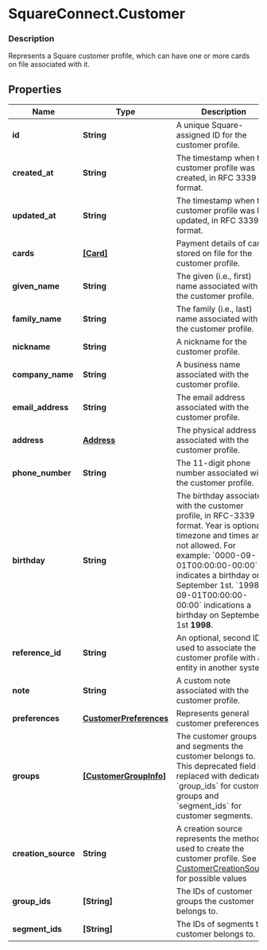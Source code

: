 # SquareConnect.Customer

### Description

Represents a Square customer profile, which can have one or more cards on file associated with it.

## Properties
Name | Type | Description | Notes
------------ | ------------- | ------------- | -------------
**id** | **String** | A unique Square-assigned ID for the customer profile. | 
**created_at** | **String** | The timestamp when the customer profile was created, in RFC 3339 format. | 
**updated_at** | **String** | The timestamp when the customer profile was last updated, in RFC 3339 format. | 
**cards** | [**[Card]**](Card.md) | Payment details of cards stored on file for the customer profile. | [optional] 
**given_name** | **String** | The given (i.e., first) name associated with the customer profile. | [optional] 
**family_name** | **String** | The family (i.e., last) name associated with the customer profile. | [optional] 
**nickname** | **String** | A nickname for the customer profile. | [optional] 
**company_name** | **String** | A business name associated with the customer profile. | [optional] 
**email_address** | **String** | The email address associated with the customer profile. | [optional] 
**address** | [**Address**](Address.md) | The physical address associated with the customer profile. | [optional] 
**phone_number** | **String** | The 11-digit phone number associated with the customer profile. | [optional] 
**birthday** | **String** | The birthday associated with the customer profile, in RFC-3339 format. Year is optional, timezone and times are not allowed. For example: &#x60;0000-09-01T00:00:00-00:00&#x60; indicates a birthday on September 1st. &#x60;1998-09-01T00:00:00-00:00&#x60; indications a birthday on September 1st __1998__. | [optional] 
**reference_id** | **String** | An optional, second ID used to associate the customer profile with an entity in another system. | [optional] 
**note** | **String** | A custom note associated with the customer profile. | [optional] 
**preferences** | [**CustomerPreferences**](CustomerPreferences.md) | Represents general customer preferences. | [optional] 
**groups** | [**[CustomerGroupInfo]**](CustomerGroupInfo.md) | The customer groups and segments the customer belongs to. This deprecated field is replaced with dedicated &#x60;group_ids&#x60; for customer groups and &#x60;segment_ids&#x60; for customer segments. | [optional] [deprecated]
**creation_source** | **String** | A creation source represents the method used to create the customer profile. See [CustomerCreationSource](#type-customercreationsource) for possible values | [optional] 
**group_ids** | **[String]** | The IDs of customer groups the customer belongs to. | [optional] [beta]
**segment_ids** | **[String]** | The IDs of segments the customer belongs to. | [optional] [beta]


